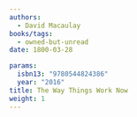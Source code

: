 ```yaml
---
authors:
  - David Macaulay
books/tags:
  - owned-but-unread
date: 1800-03-28

params:
  isbn13: "9780544824386"
  year: "2016"
title: The Way Things Work Now
weight: 1
---
```


<!--more-->
